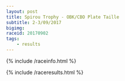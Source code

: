```yaml
---
layout: post
title: Spirou Trophy - OBK/CBO Plate Taille
subtitle: 2-3/09/2017
bigimg: 
raceid: 20170902
tags:
    - results
---
```


{% include /raceinfo.html %}
<!--more-->
{% include /raceresults.html %}